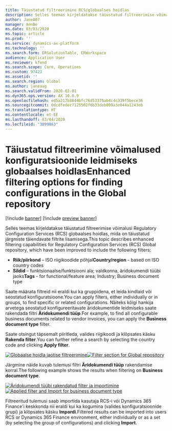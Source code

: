```yaml
---
title: Täiustatud filtreerimine RCS/globaalses hoidlas
description: Selles teemas kirjeldatakse täiustatud filtreerimise võimalusi RCS-i globaalses hoidlas, mida on täiustatud täiendavate filtrite lisamisega.
author: JaneA07
manager: AnnBe
ms.date: 03/03/2020
ms.topic: article
ms.prod: ''
ms.service: dynamics-ax-platform
ms.technology: ''
ms.search.form: ERSolutionTable, ERWorkspace
audience: Application User
ms.reviewer: kfend
ms.search.scope: Core, Operations
ms.custom: 97423
ms.assetid: ''
ms.search.region: Global
ms.author: janeaug
ms.search.validFrom: 2020-02-01
ms.dyn365.ops.version: AX 10.0.9
ms.openlocfilehash: ed5a217b8844bfc76d53370ab4c4c339f5bece36
ms.sourcegitcommit: 0dcdfedec7125562f6b33deb009a3e044a1243eb
ms.translationtype: HT
ms.contentlocale: et-EE
ms.lasthandoff: 03/04/2020
ms.locfileid: "3099863"
---
```

# <a name="enhanced-filtering-options-for-finding-configurations-in-the-global-repository"></a><span data-ttu-id="8f11b-103">Täiustatud filtreerimine võimalused konfiguratsioonide leidmiseks globaalses hoidlas</span><span class="sxs-lookup"><span data-stu-id="8f11b-103">Enhanced filtering options for finding configurations in the Global repository</span></span>

[!include [banner](../includes/banner.md)]
[!include [preview banner](../includes/preview-banner.md)]

<span data-ttu-id="8f11b-104">Selles teemas kirjeldatakse täiustatud filtreerimise võimalusi Regulatory Configuration Services (RCS) globaalses hoidlas, mida on täiustatud järgmiste täiendavate filtrite lisamisega.</span><span class="sxs-lookup"><span data-stu-id="8f11b-104">This topic describes enhanced filtering capabilities for Regulatory Configuration Services (RCS) Global repository, which have been improved to include the following filters:</span></span> 
- <span data-ttu-id="8f11b-105">**Riik/piirkond** – ISO riigikoodide põhjal</span><span class="sxs-lookup"><span data-stu-id="8f11b-105">**Country/region** - based on ISO country codes</span></span>  
- <span data-ttu-id="8f11b-106">**Sildid** – funktsionaalse/funktsiooni ala; valdkonna, äridokumendi tüübi jaoks</span><span class="sxs-lookup"><span data-stu-id="8f11b-106">**Tags** - for functional/feature area; Industry; Business document type</span></span> 

<span data-ttu-id="8f11b-107">Saate määrata filtreid nii eraldi kui ka gruppidena, et leida kindlaid või seostatud konfiguratsioone.</span><span class="sxs-lookup"><span data-stu-id="8f11b-107">You can apply filters, either individually or in groups, to find specific or related configurations.</span></span> <span data-ttu-id="8f11b-108">Näiteks kõigi hankija arvetega seostatud konfigureeritavate äridokumentide leidmiseks saate rakendada filtri **Äridokumendi tüüp**.</span><span class="sxs-lookup"><span data-stu-id="8f11b-108">For example, to find all configurable business documents related to vendor invoices, you can apply the **Business document type** filter.</span></span> 

<span data-ttu-id="8f11b-109">Saate otsingut täpsemalt piiritleda, valides riigikoodi ja klõpsates käsku **Rakenda filter**.</span><span class="sxs-lookup"><span data-stu-id="8f11b-109">You can further refine a search by selecting the country code and clicking **Apply filter**.</span></span>  

<span data-ttu-id="8f11b-110">[![Globaalse hoidla jaotise filtreerimine](media/rcs-enhanced-filter-section.JPG)](./media/rcs-enhanced-filter-section.JPG)</span><span class="sxs-lookup"><span data-stu-id="8f11b-110">[![Filter section for Global repository](media/rcs-enhanced-filter-section.JPG)](./media/rcs-enhanced-filter-section.JPG)</span></span> 

<span data-ttu-id="8f11b-111">Järgmine näide kuvab tulemusi filtri **Äridokumendi tüüp** rakendamise korral.</span><span class="sxs-lookup"><span data-stu-id="8f11b-111">The following example shows the results when filtering on **Business document type**.</span></span> 

<span data-ttu-id="8f11b-112">[![Äridokumendi tüübi rakendatud filter ja importimine](media/rcs-enhanced-filtering-applied.JPG)](./media/rcs-enhanced-filtering-applied.JPG)</span><span class="sxs-lookup"><span data-stu-id="8f11b-112">[![Applied filter and Import for business document type](media/rcs-enhanced-filtering-applied.JPG)](./media/rcs-enhanced-filtering-applied.JPG)</span></span> 

<span data-ttu-id="8f11b-113">Filtreeritud tulemusi saab importida kasutaja RCS-i või Dynamics 365 Finance'i keskkonda nii eraldi kui ka kogumina (valides konfiguratsioonide grupi) ja klõpsates käsku **Impordi**.</span><span class="sxs-lookup"><span data-stu-id="8f11b-113">Filtered results can be imported into users RCS or Dynamics 365 Finance environment, either individually or as a set (by selecting the group of configurations) and clicking **Import**.</span></span>






